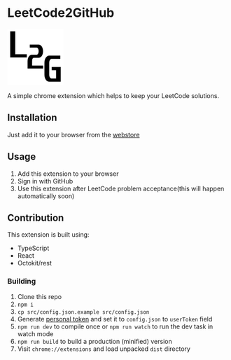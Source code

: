 # LeetCode2GitHub
![Logo](dist/logo.png?raw=true "Logo")

A simple chrome extension which helps to keep your LeetCode solutions.

## Installation
Just add it to your browser from the [webstore][store]

## Usage
1. Add this extension to your browser
2. Sign in with GitHub
3. Use this extension after LeetCode problem acceptance(this will happen automatically soon)

## Contribution
This extension is built using:
* TypeScript
* React
* Octokit/rest

### Building
1. Clone this repo
2. `npm i`
3. `cp src/config.json.example src/config.json`
4. Generate [personal token][token] and set it to `config.json` to `userToken` field
5. `npm run dev` to compile once or `npm run watch` to run the dev task in watch mode
6. `npm run build` to build a production (minified) version
7. Visit `chrome://extensions` and load unpacked `dist` directory


[token]: https://help.github.com/en/github/authenticating-to-github/creating-a-personal-access-token-for-the-command-line
[store]: https://chrome.google.com/webstore/detail/kbamlgbbijaedbjioeeihphciepmlako
